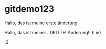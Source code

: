 # gitdemo123

Hallo, das ist meine erste änderung

Hallo, das ist meine... DRITTE! Änderung!! (Lie)

:3